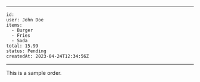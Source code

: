 ---
    id: 
    user: John Doe
    items:
      - Burger
      - Fries
      - Soda
    total: 15.99
    status: Pending
    createdAt: 2023-04-24T12:34:56Z
  ---

  This is a sample order.
